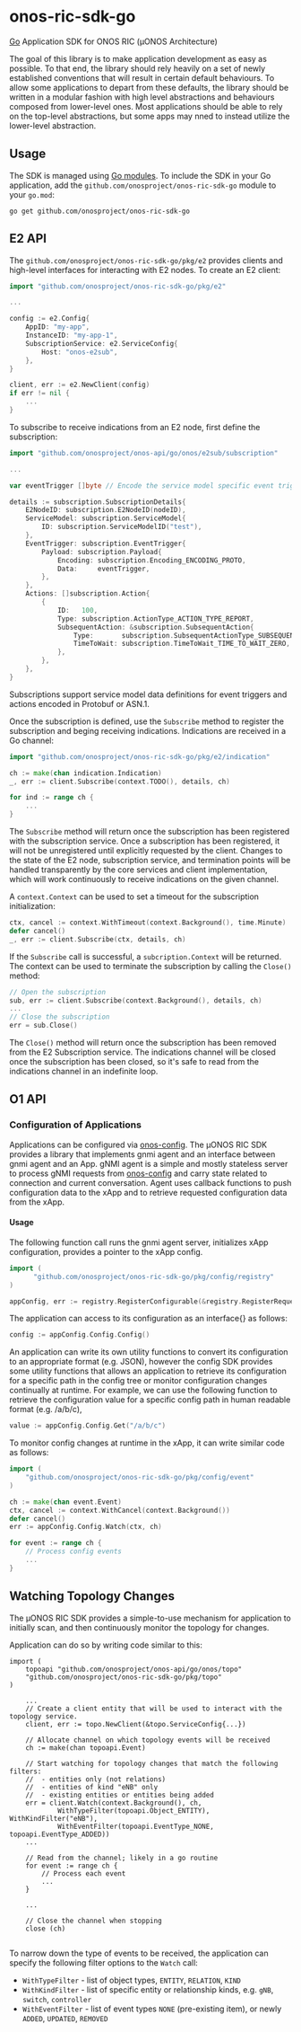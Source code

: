 # onos-ric-sdk-go
[Go] Application SDK for ONOS RIC (µONOS Architecture)

The goal of this library is to make application development as easy as possible. To that end, the library should rely 
heavily on a set of newly established conventions that will result in certain default behaviours. 
To allow some applications to depart from these defaults, the library should be written in a modular 
fashion with high level abstractions and behaviours composed from lower-level ones. Most applications should be able
to rely on the top-level abstractions, but some apps may nned to instead utilize the lower-level abstraction.

## Usage

The SDK is managed using [Go modules]. To include the SDK in your Go application, add the `github.com/onosproject/onos-ric-sdk-go` module to your `go.mod`:

```
go get github.com/onosproject/onos-ric-sdk-go
```

## E2 API

The `github.com/onosproject/onos-ric-sdk-go/pkg/e2` provides clients and high-level interfaces for interacting
with E2 nodes. To create an E2 client:

```go
import "github.com/onosproject/onos-ric-sdk-go/pkg/e2"

...

config := e2.Config{
    AppID: "my-app",
    InstanceID: "my-app-1",
    SubscriptionService: e2.ServiceConfig{
        Host: "onos-e2sub",
    },
}

client, err := e2.NewClient(config)
if err != nil {
    ...
}
```

To subscribe to receive indications from an E2 node, first define the subscription:

```go
import "github.com/onosproject/onos-api/go/onos/e2sub/subscription"

...

var eventTrigger []byte // Encode the service model specific event trigger

details := subscription.SubscriptionDetails{
    E2NodeID: subscription.E2NodeID(nodeID),
    ServiceModel: subscription.ServiceModel{
        ID: subscription.ServiceModelID("test"),
    },
    EventTrigger: subscription.EventTrigger{
        Payload: subscription.Payload{
            Encoding: subscription.Encoding_ENCODING_PROTO,
            Data:     eventTrigger,
        },
    },
    Actions: []subscription.Action{
        {
            ID:   100,
            Type: subscription.ActionType_ACTION_TYPE_REPORT,
            SubsequentAction: &subscription.SubsequentAction{
                Type:       subscription.SubsequentActionType_SUBSEQUENT_ACTION_TYPE_CONTINUE,
                TimeToWait: subscription.TimeToWait_TIME_TO_WAIT_ZERO,
            },
        },
    },
}
```

Subscriptions support service model data definitions for event triggers and actions encoded in Protobuf or ASN.1.

Once the subscription is defined, use the `Subscribe` method to register the subscription and beging receiving indications. Indications are received in a Go channel:

```go
import "github.com/onosproject/onos-ric-sdk-go/pkg/e2/indication"

ch := make(chan indication.Indication)
_, err := client.Subscribe(context.TODO(), details, ch)

for ind := range ch {
    ...
}
```

The `Subscribe` method will return once the subscription has been registered with the subscription service. Once a subscription has been registered, it will not be unregistered until explicitly requested by the client. Changes to the state of the E2 node, subscription service, and termination points will be handled transparently by the core services and client implementation, which will work continuously to receive indications on the given channel.

A `context.Context` can be used to set a timeout for the subscription initialization:

```go
ctx, cancel := context.WithTimeout(context.Background(), time.Minute)
defer cancel()
_, err := client.Subscribe(ctx, details, ch)
```

If the `Subscribe` call is successful, a `subcription.Context` will be returned. The context can be used to terminate the subscription by calling the `Close()` method:

```go
// Open the subscription
sub, err := client.Subscribe(context.Background(), details, ch)
...
// Close the subscription
err = sub.Close()
```

The `Close()` method will return once the subscription has been removed from the E2 Subscription service. The indications channel will be closed once the subscription has been closed, so it's safe to read from the indications channel in an indefinite loop.

## O1 API
### Configuration of Applications

Applications can be configured via [onos-config].  The µONOS RIC SDK provides a library that implements 
gnmi agent and an interface between gnmi agent and an App. 
gNMI agent is a simple and mostly stateless server to process gNMI requests from [onos-config] and 
carry  state related to  connection and current conversation.
Agent uses callback functions to push configuration data to the xApp and to retrieve requested 
configuration data from the xApp. 

#### Usage

The following function call runs the gnmi agent server, initializes xApp configuration, 
provides a pointer to the xApp config.

```go
import (
      "github.com/onosproject/onos-ric-sdk-go/pkg/config/registry"
)

appConfig, err := registry.RegisterConfigurable(&registry.RegisterRequest{})
```

The application can access to its configuration as an interface{} as follows:

```go
config := appConfig.Config.Config()
````

An application can write its own utility functions to 
convert its configuration to an appropriate format 
(e.g. JSON), however the config SDK provides some utility functions that 
allows an application to retrieve its configuration for a specific path 
in the config tree or monitor configuration changes continually at runtime.
For example, we can use the following function to retrieve the 
configuration value for a specific config path in human readable format (e.g. /a/b/c),  

```go
value := appConfig.Config.Get("/a/b/c")
```

To monitor config changes at runtime in the xApp, it can write similar code
as follows:

```go
import (
	"github.com/onosproject/onos-ric-sdk-go/pkg/config/event"
)

ch := make(chan event.Event)
ctx, cancel := context.WithCancel(context.Background())
defer cancel()
err := appConfig.Config.Watch(ctx, ch)

for event := range ch {
	// Process config events
	...
}

````


## Watching Topology Changes
The µONOS RIC SDK provides a simple-to-use mechanism for application to initially scan, and then continuously monitor 
the topology for changes.

Application can do so by writing code similar to this:

```cgo
import (
    topoapi "github.com/onosproject/onos-api/go/onos/topo"
    "github.com/onosproject/onos-ric-sdk-go/pkg/topo"
)

    ...
    // Create a client entity that will be used to interact with the topology service.
    client, err := topo.NewClient(&topo.ServiceConfig{...})

    // Allocate channel on which topology events will be received
    ch := make(chan topoapi.Event)
    
    // Start watching for topology changes that match the following filters:
    //  - entities only (not relations)
    //  - entities of kind "eNB" only
    //  - existing entities or entities being added
    err = client.Watch(context.Background(), ch,
            WithTypeFilter(topoapi.Object_ENTITY), WithKindFilter("eNB"),
            WithEventFilter(topoapi.EventType_NONE, topoapi.EventType_ADDED))
    ...
    
    // Read from the channel; likely in a go routine
    for event := range ch {
        // Process each event
        ...
    }
    
    ...
    
    // Close the channel when stopping
    close (ch)
		
```

To narrow down the type of events to be received, the application can specify the following filter options to the `Watch` call:

* `WithTypeFilter` - list of object types, `ENTITY`, `RELATION`, `KIND`
* `WithKindFilter` - list of specific entity or relationship kinds, e.g. `gNB`, `switch`, `controller`
* `WithEventFilter` - list of event types `NONE` (pre-existing item), or newly `ADDED`, `UPDATED`, `REMOVED`

[Go]: https://golang.org/
[Go modules]: https://golang.org/ref/mod
[onos-config]: https://github.com/onosproject/onos-config
